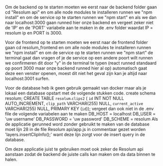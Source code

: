 Om de backend op te starten moeten we eerst naar de backend folder gaan cd "Resolum api" en om alle node modules te installeren runnen we "npm install" en om de service op te starten runnen we "npm start" en als we dan naar localhost:3000 gaan runned hier onze backend en vergeet zeker niet de 'IP' en de 'PORT' variabele aan te maken in de .env folder waardat IP = resolum ip en PORT is 3000.

Voor de frontend op te starten moeten we eerst naar de frontend folder gaan cd resolum_frontend en om alle node modules te installeren runnen we "npm install" en om de service op te starten runnen we "npm start" de terminal gaat dan vragen of je de service op een andere poort wilt runnen we confirmeren dit door "y" in de terminal te typen (react runned standaard op poort 3000 maar onze backend runned hier al op) automatisch gaat deze een venster openen, moest dit niet het geval zijn kan je altijd naar localhost:3001 surfen.

Voor de database heb ik geen gebruik gemaakt van docker maar als je lokaal een database opstart met de volgende stukken code.
create schema resolum;
CREATE TABLE `resolum`.`clips2` (
  `id` INT NOT NULL AUTO_INCREMENT,
  `clip_path` VARCHAR(255) NULL,
  `current_active` VARCHAR(255) NULL,
  PRIMARY KEY (`id`));
vergeet dan ook niet in de .env file de volgende variabelen aan te maken
DB_HOST = localhost
DB_USER = 'uw username'
DB_PASSWORD = 'uw password'
DB_SCHEME = resolum 
Als de applicatie gerunned word zonder gebruikt te maken van de database moet lijn 28 in de file Resolum api/app.js in commentaar gezet worden
'layers.insertClipInfo();' want deze lijn zorgt voor de insert query in de database.

Om deze applicatie juist te gebruiken moet ook zeker de Resolum api aanstaan zodat de backend de juiste calls kan maken om da data binnen te halen.